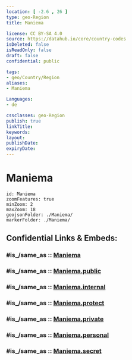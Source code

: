 ```yaml
---
location: [ -2.6 , 26 ] 
type: geo-Region
title: Maniema

license: CC BY-SA 4.0
source: https://datahub.io/core/country-codes
isDeleted: false
isReadOnly: false
draft: false
confidential: public

tags:
- geo/Country/Region
aliases:
- Maniema

Languages:
- de

cssclasses: geo-Region
publish: true
linkTitle: 
keywords: 
layout: 
publishDate: 
expiryDate: 
---
```


# Maniema

```leaflet
id: Maniema
zoomFeatures: true 
minZoom: 2 
maxZoom: 18
geojsonFolder: ./Maniema/
markerFolder: ./Maniema/
```


## Confidential Links & Embeds: 

### #is_/same_as :: [Maniema](/_Standards/Earth/Continent/Africa/Africa~Central/Congo~Kinshasa/provinces~Congo-Kinshasa@1997/Maniema.md) 

### #is_/same_as :: [Maniema.public](/_public/Earth/Continent/Africa/Africa~Central/Congo~Kinshasa/provinces~Congo-Kinshasa@1997/Maniema.public.md) 

### #is_/same_as :: [Maniema.internal](/_internal/Earth/Continent/Africa/Africa~Central/Congo~Kinshasa/provinces~Congo-Kinshasa@1997/Maniema.internal.md) 

### #is_/same_as :: [Maniema.protect](/_protect/Earth/Continent/Africa/Africa~Central/Congo~Kinshasa/provinces~Congo-Kinshasa@1997/Maniema.protect.md) 

### #is_/same_as :: [Maniema.private](/_private/Earth/Continent/Africa/Africa~Central/Congo~Kinshasa/provinces~Congo-Kinshasa@1997/Maniema.private.md) 

### #is_/same_as :: [Maniema.personal](/_personal/Earth/Continent/Africa/Africa~Central/Congo~Kinshasa/provinces~Congo-Kinshasa@1997/Maniema.personal.md) 

### #is_/same_as :: [Maniema.secret](/_secret/Earth/Continent/Africa/Africa~Central/Congo~Kinshasa/provinces~Congo-Kinshasa@1997/Maniema.secret.md)


